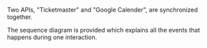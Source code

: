 Two APIs, "Ticketmaster" and "Google Calender", are synchronized together. 

The sequence diagram is provided which explains all the events that happens during one interaction.
